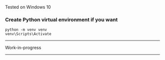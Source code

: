 Tested on Windows 10

### Create Python virtual environment if you want
```
python -m venv venv
venv\Scripts\Activate
```


---
Work-in-progress

---

